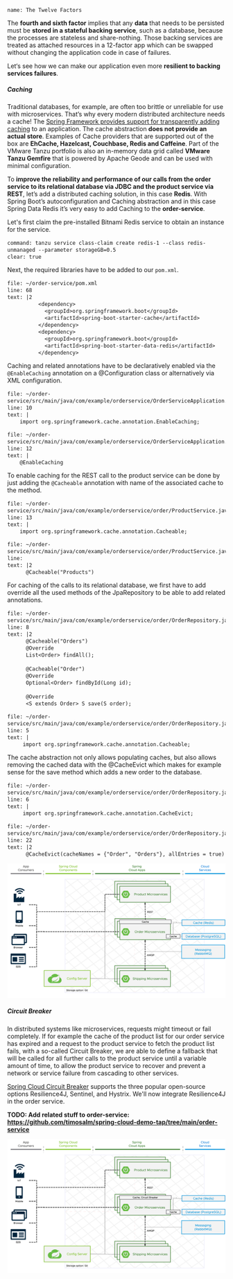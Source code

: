 ```dashboard:open-dashboard
name: The Twelve Factors
```

The **fourth and sixth factor** implies that any **data** that needs to be persisted must be **stored in a stateful backing service**, such as a database, because the processes are stateless and share-nothing. 
Those backing services are treated as attached resources in a 12-factor app which can be swapped without changing the application code in case of failures. 

Let‘s see how we can make our application even more **resilient to backing services failures**.

##### Caching

Traditional databases, for example, are often too brittle or unreliable for use with microservices. That’s why every modern distributed architecture needs a cache!
The [Spring Framework provides support for transparently adding caching](https://docs.spring.io/spring-framework/reference/integration/cache.html#page-title) to an application. 
The cache abstraction **does not provide an actual store**. Examples of Cache providers that are supported out of the box are **EhCache, Hazelcast, Couchbase, Redis and Caffeine**. Part of the VMware Tanzu portfolio is also an in-memory data grid called **VMware Tanzu Gemfire** that is powered by Apache Geode and can be used with minimal configuration.

To **improve the reliability and performance of our calls from the order service to its relational database via JDBC and the product service via REST**, let’s add a distributed caching solution, in this case **Redis**. 
With Spring Boot’s autoconfiguration and Caching abstraction and in this case Spring Data Redis it’s very easy to add Caching to the **order-service**.

Let's first claim the pre-installed Bitnami Redis service to obtain an instance for the service.
```terminal:execute
command: tanzu service class-claim create redis-1 --class redis-unmanaged --parameter storageGB=0.5
clear: true
```

Next, the required libraries have to be added to our `pom.xml`.
```editor:insert-lines-before-line
file: ~/order-service/pom.xml
line: 68
text: |2
          <dependency>
            <groupId>org.springframework.boot</groupId>
            <artifactId>spring-boot-starter-cache</artifactId>
          </dependency>
          <dependency>
            <groupId>org.springframework.boot</groupId>
            <artifactId>spring-boot-starter-data-redis</artifactId>
          </dependency>
```

Caching and related annotations have to be declaratively enabled via the `@EnableCaching` annotation on a @Configuration class or alternatively via XML configuration.
```editor:insert-lines-before-line
file: ~/order-service/src/main/java/com/example/orderservice/OrderServiceApplication.java
line: 10
text: |
    import org.springframework.cache.annotation.EnableCaching;
```
```editor:insert-lines-before-line
file: ~/order-service/src/main/java/com/example/orderservice/OrderServiceApplication.java
line: 12
text: |
    @EnableCaching
```

To enable caching for the REST call to the product service can be done by just adding the `@Cacheable` annotation with name of the associated cache to the method.
```editor:insert-lines-before-line
file: ~/order-service/src/main/java/com/example/orderservice/order/ProductService.java
line: 13
text: |
    import org.springframework.cache.annotation.Cacheable;
```
```editor:insert-lines-before-line
file: ~/order-service/src/main/java/com/example/orderservice/order/ProductService.java
line: 
text: |2
      @Cacheable("Products")
```

For caching of the calls to its relational database, we first have to add override all the used methods of the JpaRepository to be able to add related annotations. 
```editor:insert-lines-before-line
file: ~/order-service/src/main/java/com/example/orderservice/order/OrderRepository.java
line: 8
text: |2
      @Cacheable("Orders")
      @Override
      List<Order> findAll();

      @Cacheable("Order")
      @Override
      Optional<Order> findById(Long id);

      @Override
      <S extends Order> S save(S order);
```
```editor:insert-lines-before-line
file: ~/order-service/src/main/java/com/example/orderservice/order/OrderRepository.java
line: 5
text: |
     import org.springframework.cache.annotation.Cacheable;
```

The cache abstraction not only allows populating caches, but also allows removing the cached data with the @CacheEvict which makes for example sense for the save method which adds a new order to the database.

```editor:insert-lines-before-line
file: ~/order-service/src/main/java/com/example/orderservice/order/OrderRepository.java
line: 6
text: |
     import org.springframework.cache.annotation.CacheEvict;
```
```editor:insert-lines-before-line
file: ~/order-service/src/main/java/com/example/orderservice/order/OrderRepository.java
line: 22
text: |2
      @CacheEvict(cacheNames = {"Order", "Orders"}, allEntries = true)
```

![Updated architecture with Caching](../images/microservice-architecture-cache.png)

##### Circuit Breaker

In distributed systems like microservices, requests might timeout or fail completely.
If for example the cache of the product list for our order service has expired and a request to the product service to fetch the product list fails, with a so-called Circuit Breaker, we are able to define a fallback that will be called for all further calls to the product service until a variable amount of time, to allow the product service to recover and prevent a network or service failure from cascading to other services.

[Spring Cloud Circuit Breaker](https://spring.io/projects/spring-cloud-circuitbreaker) supports the three popular open-source options Resilience4J, Sentinel, and Hystrix. We'll now integrate Resilience4J in the order service.

**TODO: Add related stuff to order-service: https://github.com/timosalm/spring-cloud-demo-tap/tree/main/order-service**

![Updated architecture with Circuit Breaker](../images/microservice-architecture-cb.png)


